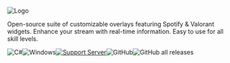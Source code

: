 
![Logo](https://i.imgur.com/fNCvXMt.png)

Open-source suite of customizable overlays featuring Spotify & Valorant widgets. Enhance your stream with real-time information. Easy to use for all skill levels.

![C#](https://img.shields.io/badge/c%23-%23239120.svg?style=for-the-badge&logo=c-sharp&logoColor=white)![Windows](https://img.shields.io/badge/Windows-0078D6?style=for-the-badge&logo=windows&logoColor=white)[![Support Server](https://img.shields.io/discord/477201632204161025.svg?label=Discord&logo=Discord&colorB=7289da&style=for-the-badge)](https://discord.gg/7mJaZC5)![GitHub](https://img.shields.io/github/license/IrisV3rm/iOverlay?style=for-the-badge)![GitHub all releases](https://img.shields.io/github/downloads/IrisV3rm/iOverlay/total?style=for-the-badge)
